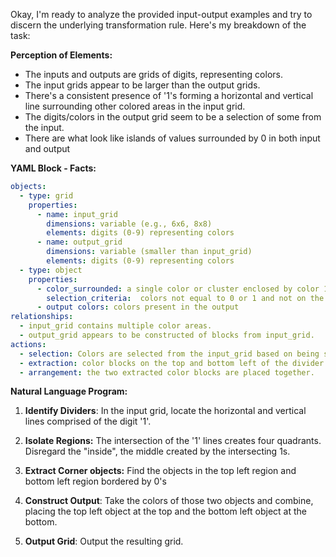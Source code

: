 Okay, I'm ready to analyze the provided input-output examples and try to discern the underlying transformation rule. Here's my breakdown of the task:

**Perception of Elements:**

*   The inputs and outputs are grids of digits, representing colors.
*   The input grids appear to be larger than the output grids.
*   There's a consistent presence of '1's forming a horizontal and vertical line surrounding other colored areas in the input grid.
*   The digits/colors in the output grid seem to be a selection of some from the input.
* There are what look like islands of values surrounded by 0 in both input and output

**YAML Block - Facts:**


```yaml
objects:
  - type: grid
    properties:
      - name: input_grid
        dimensions: variable (e.g., 6x6, 8x8)
        elements: digits (0-9) representing colors
      - name: output_grid
        dimensions: variable (smaller than input_grid)
        elements: digits (0-9) representing colors
  - type: object
    properties:
      - color_surrounded: a single color or cluster enclosed by color 1 and color 0 in the input_grid.
        selection_criteria:  colors not equal to 0 or 1 and not on the color 1 divider lines
      - output colors: colors present in the output
relationships:
  - input_grid contains multiple color areas.
  - output_grid appears to be constructed of blocks from input_grid.
actions:
  - selection: Colors are selected from the input_grid based on being surrounded by 0s and the divider of 1s.
  - extraction: color blocks on the top and bottom left of the divider lines
  - arrangement: the two extracted color blocks are placed together.
```


**Natural Language Program:**

1.  **Identify Dividers**: In the input grid, locate the horizontal and vertical lines comprised of the digit '1'.

2.  **Isolate Regions:** The intersection of the '1' lines creates four quadrants. Disregard the "inside", the middle created by the intersecting 1s.

3.  **Extract Corner objects:** Find the objects in the top left region and bottom left region bordered by 0's

4. **Construct Output**: Take the colors of those two objects and combine, placing the top left object at the top and the bottom left object at the bottom.

5.  **Output Grid**: Output the resulting grid.
